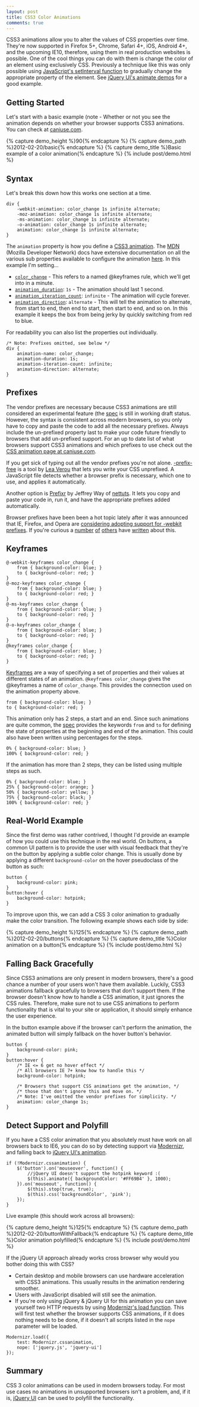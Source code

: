 ```yaml
---
layout: post
title: CSS3 Color Animations
comments: true
---
```


CSS3 animations allow you to alter the values of CSS properties over time.  They're now supported in Firefox 5+, Chrome, Safari 4+, iOS, Android 4+, and the upcoming IE10, therefore, using them in real production websites is possible.  One of the cool things you can do with them is change the color of an element using exclusively CSS.  Previously a technique like this was only possible using [JavaScript's setInterval function](https://developer.mozilla.org/en/window.setInterval) to gradually change the appropriate property of the element. See [jQuery UI's animate demos](http://jqueryui.com/demos/animate/) for a good example.

<!--more-->

## Getting Started

Let's start with a basic example (note - Whether or not you see the animation depends on whether your browser supports CSS3 animations.  You can check at [caniuse.com](http://caniuse.com/css-animation).

{% capture demo_height %}90{% endcapture %}
{% capture demo_path %}2012-02-20/basic{% endcapture %}
{% capture demo_title %}Basic example of a color animation{% endcapture %}
{% include post/demo.html %}

## Syntax

Let's break this down how this works one section at a time.

<pre class="language-css"><code class="language-css">div {
	-webkit-animation: color_change 1s infinite alternate;
	-moz-animation: color_change 1s infinite alternate;
	-ms-animation: color_change 1s infinite alternate;
	-o-animation: color_change 1s infinite alternate;
	animation: color_change 1s infinite alternate;
}
</code></pre>

The <code>animation</code> property is how you define a [CSS3 animation](https://developer.mozilla.org/en/CSS/CSS_animations).  The [MDN](https://developer.mozilla.org/en-US/) (Mozilla Developer Network) docs have extensive documentation on all the various sub properties available to configure the animation [here](https://developer.mozilla.org/en/CSS/CSS_animations#Configuring_the_animation).  In this example I'm setting…

* <code><a href="https://developer.mozilla.org/en/CSS/animation-name">color_change</a></code> - This refers to a named @keyframes rule, which we'll get into in a minute.
* <code><a href="https://developer.mozilla.org/en/CSS/animation-duration">animation_duration</a></code>: <code>1s</code> - The animation should last 1 second.
* <code><a href="https://developer.mozilla.org/en/CSS/animation-iteration-count">animation_iteration_count</a></code>: <code>infinite</code> - The animation will cycle forever.
* <code><a href="https://developer.mozilla.org/en/CSS/animation-direction">animation_direction</a></code>: <code>alternate</code> - This will tell the animation to alternate, from start to end, then end to start, then start to end, and so on.  In this example it keeps the box from being jerky by quickly switching from red to blue.

For readability you can also list the properties out individually.

<pre class="language-css"><code class="language-css">/* Note: Prefixes omitted, see below */
div {
	animation-name: color_change;
	animation-duration: 1s;
	animation-iteration-count: infinite;
	animation-direction: alternate;
}
</code></pre>

## Prefixes

The vendor prefixes are necessary because CSS3 animations are still considered an experimental feature (the [spec](http://www.w3.org/TR/css3-animations/) is still in working draft status.  However, the syntax is consistent across modern browsers, so you only have to copy and paste the code to add all the necessary prefixes.  Always include the un-prefixed property last to make your code future friendly to browsers that add un-prefixed support.  For an up to date list of what browsers support CSS3 animations and which prefixes to use check out the [CSS animation page at caniuse.com](http://caniuse.com/css-animation).

If you get sick of typing out all the vendor prefixes you're not alone.  [-prefix-free](http://leaverou.github.com/prefixfree/) is a tool by [Lea Verou](http://lea.verou.me/) that lets you write your CSS unprefixed.  A JavaScript file detects whether a browser prefix is necessary, which one to use, and applies it automatically.

Another option is [Prefixr](http://prefixr.com/) by Jeffrey Way of [nettuts](http://net.tutsplus.com/).  It lets you copy and paste your code in, run it, and have the appropriate prefixes added automatically.

Browser prefixes have been been a hot topic lately after it was announced that IE, Firefox, and Opera are [considering adopting support for -webkit prefixes](http://lists.w3.org/Archives/Public/www-style/2012Feb/0313.html).  If you're curious a [number](http://remysharp.com/2012/02/09/vendor-prefixes-about-to-go-south/) [of](http://christianheilmann.com/2012/02/09/now-vendor-prefixes-have-become-a-problem-want-to-help-fix-it/) [others](http://www.brucelawson.co.uk/2012/on-the-vendor-prefixes-problem/) have [written](http://infrequently.org/2012/02/misdirection/) about this.

## Keyframes

<pre class="language-css"><code class="language-css">@-webkit-keyframes color_change {
	from { background-color: blue; }
	to { background-color: red; }
}
@-moz-keyframes color_change {
	from { background-color: blue; }
	to { background-color: red; }
}
@-ms-keyframes color_change {
	from { background-color: blue; }
	to { background-color: red; }
}
@-o-keyframes color_change {
	from { background-color: blue; }
	to { background-color: red; }
}
@keyframes color_change {
	from { background-color: blue; }
	to { background-color: red; }
}
</code></pre>

[Keyframes](https://developer.mozilla.org/en/CSS/@keyframes) are a way of specifying a set of properties and their values at different states of an animation.  <code>@keyframes color_change</code> gives the @keyframes a name of <code>color_change</code>.  This provides the connection used on the animation property above.

<pre class="language-css"><code class="language-css">from { background-color: blue; }
to { background-color: red; }
</code></pre>

This animation only has 2 steps, a start and an end.  Since such animations are quite common, the [spec](http://www.w3.org/TR/css3-animations/#keyframes-) provides the keywords <code>from</code> and <code>to</code> for defining the state of properties at the beginning and end of the animation.  This could also have been written using percentages for the steps.

<pre class="language-css"><code class="language-css">0% { background-color: blue; }
100% { background-color: red; }
</code></pre>

If the animation has more than 2 steps, they can be listed using multiple steps as such.

<pre class="language-css"><code class="language-css">0% { background-color: blue; }
25% { background-color: orange; }
50% { background-color: yellow; }
75% { background-color: black; }
100% { background-color: red; }
</code></pre>

## Real-World Example

Since the first demo was rather contrived, I thought I'd provide an example of how you could use this technique in the real world.  On buttons, a common UI pattern is to provide the user with visual feedback that they're on the button by applying a subtle color change.  This is usually done by applying a different <code>background-color</code> on the hover pseudoclass of the button as such:

<pre class="language-css"><code class="language-css">button {
	background-color: pink;
}
button:hover {
	background-color: hotpink;
}
</code></pre>

To improve upon this, we can add a CSS 3 color animation to gradually make the color transition.  The following example shows each side by side:

{% capture demo_height %}125{% endcapture %}
{% capture demo_path %}2012-02-20/buttons{% endcapture %}
{% capture demo_title %}Color animation on a button{% endcapture %}
{% include post/demo.html %}

## Falling Back Gracefully

Since CSS3 animations are only present in modern browsers, there's a good chance a number of your users won't have them available.  Luckily, CSS3 animations fallback gracefully to browsers that don't support them.  If the browser doesn't know how to handle a CSS animation, it just ignores the CSS rules.  Therefore, make sure not to use CSS animations to perform functionality that is vital to your site or application, it should simply enhance the user experience.

In the button example above if the browser can't perform the animation, the animated button will simply fallback on the hover button's behavior.

<pre class="language-css"><code class="language-css">button {
	background-color: pink;
}
button:hover {
	/* IE <= 6 get no hover effect */
	/* All browsers IE 7+ know how to handle this */
	background-color: hotpink;
	
	/* Browsers that support CSS animations get the animation, */
	/* those that don't ignore this and move on. */
	/* Note: I've omitted the vendor prefixes for simplicity. */
	animation: color_change 1s;
}
</code></pre>

## Detect Support and Polyfill

If you have a CSS color animation that you absolutely must have work on all browsers back to IE6, you can do so by detecting support via [Modernizr](http://modernizr.com), and falling back to [jQuery UI's animation](http://jqueryui.com/demos/animate/).

<pre class="language-javascript"><code class="language-javascript">if (!Modernizr.cssanimation) {
	$('button').on('mouseover', function() {
		//jQuery UI doesn't support the hotpink keyword :(
		$(this).animate({ backgroundColor: '#FF69B4' }, 1000);
	}).on('mouseout', function() {
		$(this).stop(true, true);
		$(this).css('backgroundColor', 'pink');
	});
}
</code></pre>

Live example (this should work across all browsers):

{% capture demo_height %}125{% endcapture %}
{% capture demo_path %}2012-02-20/buttonWithFallback{% endcapture %}
{% capture demo_title %}Color animation polyfilled{% endcapture %}
{% include post/demo.html %}

If the jQuery UI approach already works cross browser why would you bother doing this with CSS?

* Certain desktop and mobile browsers can use hardware acceleration with CSS3 animations.  This usually results in the animation rendering smoother.
* Users with JavaScript disabled will still see the animation.
* If you're only using jQuery & jQuery UI for this animation you can save yourself two HTTP requests by using [Modernizr's load function](http://www.modernizr.com/docs/#load).  This will first test whether the browser supports CSS animations, if it does nothing needs to be done, if it doesn't all scripts listed in the <code>nope</code> parameter will be loaded.

<pre class="language-javascript"><code class="language-javascript">Modernizr.load({
	test: Modernizr.cssanimation,
	nope: ['jquery.js', 'jquery-ui']
});
</code></pre>

## Summary

CSS 3 color animations can be used in modern browsers today.  For most use cases no animations in unsupported browsers isn't a problem, and, if it is, [jQuery UI](http://jqueryui.com) can be used to polyfill the functionality.